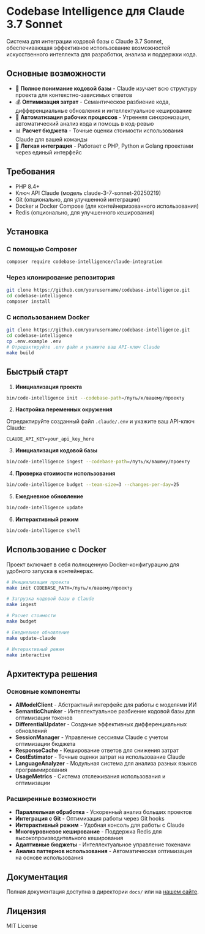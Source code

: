 # Codebase Intelligence для Claude 3.7 Sonnet

Система для интеграции кодовой базы с Claude 3.7 Sonnet, обеспечивающая эффективное использование возможностей искусственного интеллекта для разработки, анализа и поддержки кода.

## Основные возможности

- 🧠 **Полное понимание кодовой базы** - Claude изучает всю структуру проекта для контекстно-зависимых ответов
- 💰 **Оптимизация затрат** - Семантическое разбиение кода, дифференциальные обновления и интеллектуальное кеширование
- 🔄 **Автоматизация рабочих процессов** - Утренняя синхронизация, автоматический анализ кода и помощь в код-ревью
- 📊 **Расчет бюджета** - Точные оценки стоимости использования Claude для вашей команды
- 🔌 **Легкая интеграция** - Работает с PHP, Python и Golang проектами через единый интерфейс

## Требования

- PHP 8.4+
- Ключ API Claude (модель claude-3-7-sonnet-20250219)
- Git (опционально, для улучшенной интеграции)
- Docker и Docker Compose (для контейнеризованного использования)
- Redis (опционально, для улучшенного кеширования)

## Установка

### С помощью Composer

```bash
composer require codebase-intelligence/claude-integration
```

### Через клонирование репозитория

```bash
git clone https://github.com/yourusername/codebase-intelligence.git
cd codebase-intelligence
composer install
```

### С использованием Docker

```bash
git clone https://github.com/yourusername/codebase-intelligence.git
cd codebase-intelligence
cp .env.example .env
# Отредактируйте .env файл и укажите ваш API-ключ Claude
make build
```

## Быстрый старт

1. **Инициализация проекта**

```bash
bin/code-intelligence init --codebase-path=/путь/к/вашему/проекту
```

2. **Настройка переменных окружения**

Отредактируйте созданный файл `.claude/.env` и укажите ваш API-ключ Claude:

```
CLAUDE_API_KEY=your_api_key_here
```

3. **Инициализация кодовой базы**

```bash
bin/code-intelligence ingest --codebase-path=/путь/к/вашему/проекту
```

4. **Проверка стоимости использования**

```bash
bin/code-intelligence budget --team-size=3 --changes-per-day=25
```

5. **Ежедневное обновление**

```bash
bin/code-intelligence update
```

6. **Интерактивный режим**

```bash
bin/code-intelligence shell
```

## Использование с Docker

Проект включает в себя полноценную Docker-конфигурацию для удобного запуска в контейнерах.

```bash
# Инициализация проекта
make init CODEBASE_PATH=/путь/к/вашему/проекту

# Загрузка кодовой базы в Claude
make ingest

# Расчет стоимости
make budget

# Ежедневное обновление
make update-claude

# Интерактивный режим
make interactive
```

## Архитектура решения

### Основные компоненты

- **AIModelClient** - Абстрактный интерфейс для работы с моделями ИИ
- **SemanticChunker** - Интеллектуальное разбиение кодовой базы для оптимизации токенов
- **DifferentialUpdater** - Создание эффективных дифференциальных обновлений
- **SessionManager** - Управление сессиями Claude с учетом оптимизации бюджета
- **ResponseCache** - Кеширование ответов для снижения затрат
- **CostEstimator** - Точные оценки затрат на использование Claude
- **LanguageAnalyzer** - Модульная система для анализа разных языков программирования
- **UsageMetrics** - Система отслеживания использования и оптимизации

### Расширенные возможности

- **Параллельная обработка** - Ускоренный анализ больших проектов
- **Интеграция с Git** - Оптимизация работы через Git hooks
- **Интерактивный режим** - Удобная консоль для работы с Claude
- **Многоуровневое кеширование** - Поддержка Redis для высокопроизводительного кеширования
- **Адаптивные бюджеты** - Интеллектуальное управление токенами
- **Анализ паттернов использования** - Автоматическая оптимизация на основе использования

## Документация

Полная документация доступна в директории `docs/` или на [нашем сайте](https://example.com/docs).

## Лицензия

MIT License
